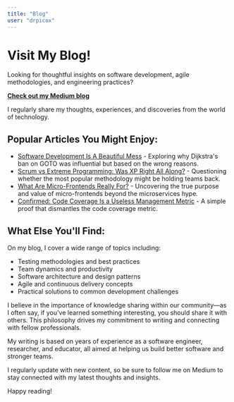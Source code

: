 ```yaml
---
title: "Blog"
user: "drpicox"
---
```


# Visit My Blog!

Looking for thoughtful insights on software development, agile methodologies, and engineering practices?

**[Check out my Medium blog](https://drpicox.medium.com)**

I regularly share my thoughts, experiences, and discoveries from the world of technology.

## Popular Articles You Might Enjoy:

- [Software Development Is A Beautiful Mess](https://drpicox.medium.com/software-development-is-a-beautiful-mess-45edab1fab73) - Exploring why Dijkstra's ban on GOTO was influential but based on the wrong reasons.
- [Scrum vs Extreme Programming: Was XP Right All Along?](https://drpicox.medium.com/scrum-vs-extreme-programming-was-xp-right-all-along-1bb1061e9e6b) - Questioning whether the most popular methodology might be holding teams back.
- [What Are Micro-Frontends Really For?](https://drpicox.medium.com/what-are-micro-frontends-for-aad66e9c2cf8) - Uncovering the true purpose and value of micro-frontends beyond the microservices hype.
- [Confirmed: Code Coverage Is a Useless Management Metric](https://medium.com/better-programming/confirmed-code-coverage-is-a-useless-management-metric-35afa05e8549) - A simple proof that dismantles the code coverage metric.

## What Else You'll Find:

On my blog, I cover a wide range of topics including:
- Testing methodologies and best practices
- Team dynamics and productivity
- Software architecture and design patterns
- Agile and continuous delivery concepts
- Practical solutions to common development challenges

I believe in the importance of knowledge sharing within our community—as I often say, if you've learned something interesting, you should share it with others. This philosophy drives my commitment to writing and connecting with fellow professionals.

My writing is based on years of experience as a software engineer, researcher, and educator, all aimed at helping us build better software and stronger teams.

I regularly update with new content, so be sure to follow me on Medium to stay connected with my latest thoughts and insights.

Happy reading!
